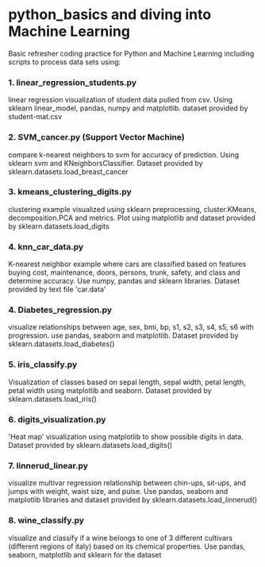 # python_basics and diving into Machine Learning
Basic refresher coding practice for Python and Machine Learning including scripts to process data sets using:
### 1. linear_regression_students.py
linear regression visualization of student data pulled from csv. Using sklearn linear_model, pandas, numpy and matplotlib. dataset provided by student-mat.csv
### 2. SVM_cancer.py (Support Vector Machine)
compare k-nearest neighbors to svm for accuracy of prediction. Using sklearn svm and KNeighborsClassifier. Dataset provided by sklearn.datasets.load_breast_cancer
### 3. kmeans_clustering_digits.py
clustering example visualized using sklearn preprocessing, cluster.KMeans, decomposition.PCA and metrics. Plot using matplotlib and dataset provided by sklearn.datasets.load_digits
### 4. knn_car_data.py
K-nearest neighbor example where cars are classified based on features buying cost, maintenance, doors, persons, trunk, safety, and class and determine accuracy.
Use numpy, pandas and sklearn libraries. Dataset provided by text file 'car.data'
### 4. Diabetes_regression.py
visualize relationships between age, sex, bmi, bp, s1, s2, s3, s4, s5, s6 with progression. use pandas, seaborn and matplotlib. Dataset provided by sklearn.datasets.load_diabetes()
### 5. iris_classify.py
Visualization of classes based on sepal length, sepal width, petal length, petal width using matplotlib and seaborn. Dataset provided by sklearn.datasets.load_iris()
### 6. digits_visualization.py
'Heat map' visualization using matplotlib to show possible digits in data. Dataset provided by sklearn.datasets.load_digits()
### 7. linnerud_linear.py
visualize multivar regression relationship between chin-ups, sit-ups, and jumps with weight, waist size, and pulse.
Use pandas, seaborn and matplotlib libraries and dataset provided by sklearn.datasets.load_linnerud()
### 8. wine_classify.py
visualize and classify if a wine belongs to one of 3 different cultivars (different regions of italy) based on its chemical properties. 
Use pandas, seaborn, matplotlib and sklearn for the dataset
